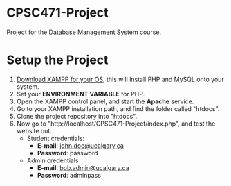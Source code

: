 # CPSC471-Project
Project for the Database Management System course.

# Setup the Project

1. [Download XAMPP for your OS](https://www.apachefriends.org/), this will install PHP and MySQL onto your system.
2. Set your **ENVIRONMENT VARIABLE** for PHP.
3. Open the XAMPP control panel, and start the **Apache** service.
4. Go to your XAMPP installation path, and find the folder called "htdocs".
5. Clone the project repository into "htdocs".
6. Now go to "http://localhost/CPSC471-Project/index.php", and test the website out.
    - Student credentials:
        - **E-mail**: john.doe@ucalgary.ca
        - **Password**: password
    - Admin credentials
        - **E-mail**: bob.admin@ucalgary.ca
        - **Password**: adminpass